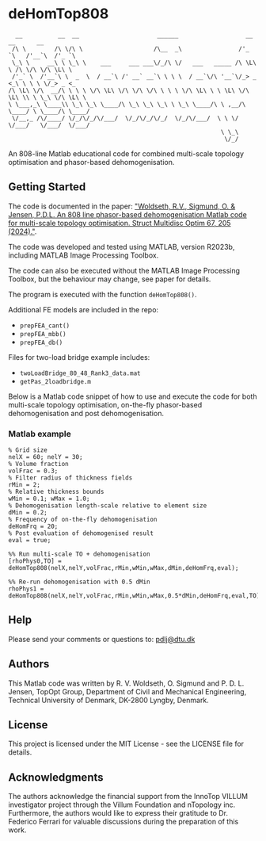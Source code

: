 # deHomTop808
```
  __          __  __                      ______                   __       __      __     
 /\ \        /\ \/\ \                    /\__  _\                /'_ `\   /'__`\  /'_ `\   
 \_\ \     __\ \ \_\ \    ___     ___ ___\/_/\ \/   ___   _____ /\ \L\ \ /\ \/\ \/\ \L\ \  
 /'_` \  /'__`\ \  _  \  / __`\ /' __` __`\ \ \ \  / __`\/\ '__`\/_> _ <_\ \ \ \ \/_> _ <_ 
/\ \L\ \/\  __/\ \ \ \ \/\ \L\ \/\ \/\ \/\ \ \ \ \/\ \L\ \ \ \L\ \/\ \L\ \\ \ \_\ \/\ \L\ \
\ \___,_\ \____\\ \_\ \_\ \____/\ \_\ \_\ \_\ \ \_\ \____/\ \ ,__/\ \____/ \ \____/\ \____/
 \/__,_ /\/____/ \/_/\/_/\/___/  \/_/\/_/\/_/  \/_/\/___/  \ \ \/  \/___/   \/___/  \/___/ 
                                                            \ \_\                          
                                                             \/_/                          
```

An 808-line Matlab educational code for combined multi-scale topology optimisation and phasor-based dehomogenisation.

## Getting Started

The code is documented in the paper: ["Woldseth, R.V., Sigmund, O. & Jensen, P.D.L. An 808 line phasor-based dehomogenisation Matlab code for multi-scale topology optimisation. Struct Multidisc Optim 67, 205 (2024)."](https://doi.org/10.1007/s00158-024-03880-1).

The code was developed and tested using MATLAB, version R2023b, including MATLAB Image Processing Toolbox.

The code can also be executed without the MATLAB Image Processing Toolbox, but the behaviour may change, see paper for details.

The program is executed with the function ```deHomTop808()```.

Additional FE models are included in the repo:
- ```prepFEA_cant()```
- ```prepFEA_mbb()```
- ```prepFEA_db()```

Files for two-load bridge example includes:
- ```twoLoadBridge_80_48_Rank3_data.mat```
- ```getPas_2loadbridge.m```

Below is a Matlab code snippet of how to use and execute the code for both multi-scale topology optimisation, on-the-fly phasor-based dehomogenisation and post dehomogenisation.

### Matlab example
```
% Grid size
nelX = 60; nelY = 30;
% Volume fraction
volFrac = 0.3;
% Filter radius of thickness fields
rMin = 2;
% Relative thickness bounds
wMin = 0.1; wMax = 1.0;
% Dehomogenisation length-scale relative to element size
dMin = 0.2;
% Frequency of on-the-fly dehomogenisation
deHomFrq = 20;
% Post evaluation of dehomogenised result
eval = true;

%% Run multi-scale TO + dehomogenisation
[rhoPhys0,TO] = deHomTop808(nelX,nelY,volFrac,rMin,wMin,wMax,dMin,deHomFrq,eval); 

%% Re-run dehomogenisation with 0.5 dMin
rhoPhys1 = deHomTop808(nelX,nelY,volFrac,rMin,wMin,wMax,0.5*dMin,deHomFrq,eval,TO); 
```

## Help

Please send your comments or questions to: pdlj@dtu.dk

## Authors

This Matlab code was written by R. V. Woldseth, O. Sigmund and P. D. L. Jensen,
TopOpt Group, Department of Civil and Mechanical Engineering,
Technical University of Denmark,
DK-2800 Lyngby, Denmark.                                                

## License

This project is licensed under the MIT License - see the LICENSE file for details.

## Acknowledgments

The authors acknowledge the financial support from the InnoTop VILLUM investigator project through the Villum Foundation and nTopology inc. Furthermore, the authors would like to express their gratitude to Dr. Federico Ferrari for valuable discussions during the preparation of this work.
